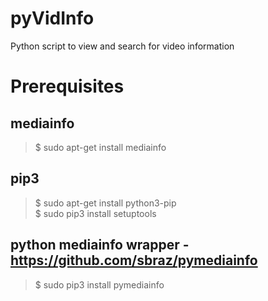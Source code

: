 # pyVidInfo
Python script to view and search for video information  

Prerequisites
====================

mediainfo
--------------------
>$ sudo apt-get install mediainfo  

pip3
--------------------
>$ sudo apt-get install python3-pip  
>$ sudo pip3 install setuptools  

python mediainfo wrapper - https://github.com/sbraz/pymediainfo  
--------------------
>$ sudo pip3 install pymediainfo  

